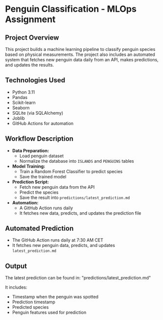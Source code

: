# Penguin Classification - MLOps Assignment

## Project Overview
This project builds a machine learning pipeline to classify penguin species based on physical measurements. The project also includes an automated system that fetches new penguin data daily from an API, makes predictions, and updates the results.

## Technologies Used
- Python 3.11
- Pandas
- Scikit-learn
- Seaborn
- SQLite (via SQLAlchemy)
- Joblib
- GitHub Actions for automation

## Workflow Description
- **Data Preparation:** 
  - Load penguin dataset
  - Normalize the database into `ISLANDS` and `PENGUINS` tables
- **Model Training:** 
  - Train a Random Forest Classifier to predict species
  - Save the trained model
- **Prediction Script:** 
  - Fetch new penguin data from the API
  - Predict the species
  - Save the result into `predictions/latest_prediction.md`
- **Automation:** 
  - A GitHub Action runs daily
  - It fetches new data, predicts, and updates the prediction file

## Automated Prediction
- The GitHub Action runs daily at 7:30 AM CET
- It fetches new penguin data, predicts, and updates `latest_prediction.md`

## Output
The latest prediction can be found in:
"predictions/latest_prediction.md"

It includes:
- Timestamp when the penguin was spotted
- Prediction timestamp
- Predicted species
- Penguin features used for prediction
